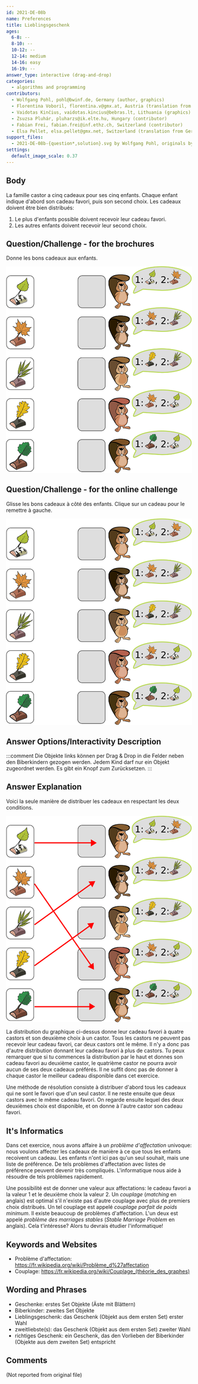 ```yaml
---
id: 2021-DE-08b
name: Preferences
title: Lieblingsgeschenk
ages:
  6-8: --
  8-10: --
  10-12: --
  12-14: medium
  14-16: easy
  16-19: --
answer_type: interactive (drag-and-drop)
categories:
  - algorithms and programming
contributors:
  - Wolfgang Pohl, pohl@bwinf.de, Germany (author, graphics)
  - Florentina Voboril, florentina.v@gmx.at, Austria (translation from English into German, graphics)
  - Vaidotas Kinčius, vaidotas.kincius@bebras.lt, Lithuania (graphics)
  - Zsuzsa Pluhár, pluharzs@ik.elte.hu, Hungary (contributor)
  - Fabian Frei, fabian.frei@inf.ethz.ch, Switzerland (contributor)
  - Elsa Pellet, elsa.pellet@gmx.net, Switzerland (translation from German into French)
support_files:
  - 2021-DE-08b-{question*,solution}.svg by Wolfgang Pohl, originals by Vaidotas Kinčius, adapted by Florentina Voboril
settings:
  default_image_scale: 0.37
---
```



## Body

La famille castor a cinq cadeaux pour ses cinq enfants. Chaque enfant indique d'abord son cadeau favori, puis son second choix. Les cadeaux doivent être bien distribués:

1. Le plus d'enfants possible doivent recevoir leur cadeau favori.
2. Les autres enfants doivent recevoir leur second choix.


## Question/Challenge - for the brochures

Donne les bons cadeaux aux enfants.

![](graphics/2021-DE-08b-question-compatible.svg "Exercice (400px)")


## Question/Challenge - for the online challenge

Glisse les bons cadeaux à côté des enfants. Clique sur un cadeau pour le remettre à gauche.

![](interactivity/2021-DE-08b-question-interactive.svg "question 2021-DE-08b (400px)")


## Answer Options/Interactivity Description

<!-- empty -->

:::comment
Die Objekte links können per Drag & Drop in die Felder neben den Biberkindern gezogen werden. Jedem Kind darf nur ein Objekt zugeordnet werden. Es gibt ein Knopf zum Zurücksetzen.
:::


## Answer Explanation

Voici la seule manière de distribuer les cadeaux en respectant les deux conditions.

![](graphics/2021-DE-08b-solution-compatible.svg "Solution (400px)")

La distribution du graphique ci-dessus donne leur cadeau favori à quatre castors et son deuxième choix à un castor. Tous les castors ne peuvent pas recevoir leur cadeau favori, car deux castors ont le même. Il n'y a donc pas d'autre distribution donnant leur cadeau favori à plus de castors. Tu peux remarquer que si tu commences la distribution par le haut et donnes son cadeau favori au deuxième castor, le quatrième castor ne pourra avoir aucun de ses deux cadeaux préférés. Il ne suffit donc pas de donner à chaque castor le meilleur cadeau disponible dans cet exercice.

Une méthode de résolution consiste à distribuer d'abord tous les cadeaux qui ne sont le favori que d'un seul castor. Il ne reste ensuite que deux castors avec le même cadeau favori. On regarde ensuite lequel des deux deuxièmes choix est disponible, et on donne à l'autre castor son cadeau favori.


## It's Informatics

Dans cet exercice, nous avons affaire à un _problème d'affectation_ univoque: nous voulons affecter les cadeaux de manière à ce que tous les enfants recoivent un cadeau. Les enfants n'ont ici pas qu'un seul souhait, mais une liste de préférence. De tels problèmes d'affectation avec listes de préférence peuvent devenir très compliqués. L'informatique nous aide à résoudre de tels problèmes rapidement.

Une possibilité est de donner une valeur aux affectations: le cadeau favori a la valeur 1 et le deuxième choix la valeur 2. Un _couplage_ (_matching_ en anglais) est optimal s'il n'existe pas d'autre couplage avec plus de premiers choix distribués. Un tel couplage est appelé _couplage parfait de poids minimum_. Il existe beaucoup de problèmes d'affectation. L'un deux est appelé _problème des marriages stables_ (_Stable Marriage Problem_ en anglais). Cela t'intéresse? Alors tu devrais étudier l'informatique!


## Keywords and Websites

 - Problème d'affectation: https://fr.wikipedia.org/wiki/Problème_d%27affectation
 - Couplage: https://fr.wikipedia.org/wiki/Couplage_(théorie_des_graphes)


## Wording and Phrases

- Geschenke: erstes Set Objekte (Äste mit Blättern)
- Biberkinder: zweites Set Objekte
- Lieblingsgeschenk: das Geschenk (Objekt aus dem ersten Set) erster Wahl 
- zweitliebste(s): das Geschenk (Objekt aus dem ersten Set) zweiter Wahl
- richtiges Geschenk: ein Geschenk, das den Vorlieben der Biberkinder (Objekte aus dem zweiten Set) entspricht

## Comments

(Not reported from original file)
